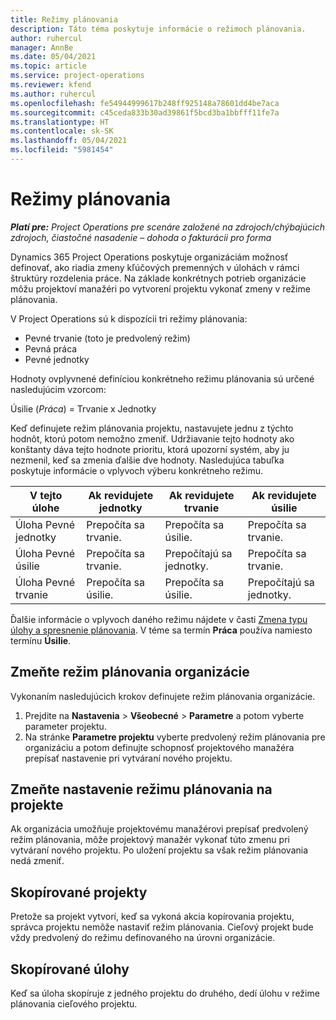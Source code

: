 ```yaml
---
title: Režimy plánovania
description: Táto téma poskytuje informácie o režimoch plánovania.
author: ruhercul
manager: AnnBe
ms.date: 05/04/2021
ms.topic: article
ms.service: project-operations
ms.reviewer: kfend
ms.author: ruhercul
ms.openlocfilehash: fe54944999617b248ff925148a78601dd4be7aca
ms.sourcegitcommit: c45ceda833b30ad39861f5bcd3ba1bbfff11fe7a
ms.translationtype: HT
ms.contentlocale: sk-SK
ms.lasthandoff: 05/04/2021
ms.locfileid: "5981454"
---
```

# <a name="scheduling-modes"></a>Režimy plánovania

_**Platí pre:** Project Operations pre scenáre založené na zdrojoch/chýbajúcich zdrojoch, čiastočné nasadenie – dohoda o fakturácii pro forma_


Dynamics 365 Project Operations poskytuje organizáciám možnosť definovať, ako riadia zmeny kľúčových premenných v úlohách v rámci štruktúry rozdelenia práce. Na základe konkrétnych potrieb organizácie môžu projektoví manažéri po vytvorení projektu vykonať zmeny v režime plánovania.

V Project Operations sú k dispozícii tri režimy plánovania:

  - Pevné trvanie (toto je predvolený režim)
  - Pevná práca
  - Pevné jednotky

Hodnoty ovplyvnené definíciou konkrétneho režimu plánovania sú určené nasledujúcim vzorcom:

  Úsilie (*Práca*) = Trvanie x Jednotky

Keď definujete režim plánovania projektu, nastavujete jednu z týchto hodnôt, ktorú potom nemožno zmeniť. Udržiavanie tejto hodnoty ako konštanty dáva tejto hodnote prioritu, ktorá upozorní systém, aby ju nezmenil, keď sa zmenia ďalšie dve hodnoty. Nasledujúca tabuľka poskytuje informácie o vplyvoch výberu konkrétneho režimu.

| **V tejto úlohe**             | **Ak revidujete jednotky**   | **Ak revidujete trvanie** | **Ak revidujete úsilie**  |
|----------------------|---------------------------|----------------------------|---------------------------|
| Úloha Pevné jednotky     | Prepočíta sa trvanie. | Prepočíta sa úsilie.    | Prepočíta sa trvanie. |
| Úloha Pevné úsilie    | Prepočíta sa trvanie. | Prepočítajú sa jednotky.    | Prepočíta sa trvanie. |
| Úloha Pevné trvanie  | Prepočíta sa úsilie.   | Prepočíta sa úsilie.    | Prepočítajú sa jednotky.   |

Ďalšie informácie o vplyvoch daného režimu nájdete v časti [Zmena typu úlohy a spresnenie plánovania](https://support.microsoft.com/en-us/office/change-the-task-type-for-more-accurate-scheduling-b0b969ad-45bc-4e9e-8967-435587548a72). V téme sa termín **Práca** používa namiesto termínu **Úsilie**.

## <a name="change-the-organizations-scheduling-mode"></a>Zmeňte režim plánovania organizácie

Vykonaním nasledujúcich krokov definujete režim plánovania organizácie.

1. Prejdite na **Nastavenia** \> **Všeobecné** \> **Parametre** a potom vyberte parameter projektu. 
2. Na stránke **Parametre projektu** vyberte predvolený režim plánovania pre organizáciu a potom definujte schopnosť projektového manažéra prepísať nastavenie pri vytváraní nového projektu.

## <a name="change-the-scheduling-mode-setting-on-a-project"></a>Zmeňte nastavenie režimu plánovania na projekte

Ak organizácia umožňuje projektovému manažérovi prepísať predvolený režim plánovania, môže projektový manažér vykonať túto zmenu pri vytváraní nového projektu. Po uložení projektu sa však režim plánovania nedá zmeniť.

## <a name="copied-projects"></a>Skopírované projekty

Pretože sa projekt vytvorí, keď sa vykoná akcia kopírovania projektu, správca projektu nemôže nastaviť režim plánovania. Cieľový projekt bude vždy predvolený do režimu definovaného na úrovni organizácie.

## <a name="copied-tasks"></a>Skopírované úlohy

Keď sa úloha skopíruje z jedného projektu do druhého, dedí úlohu v režime plánovania cieľového projektu.
